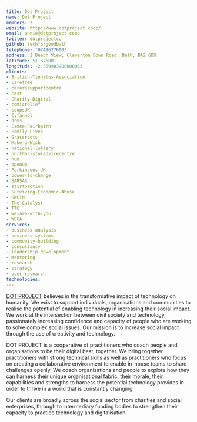 ```yaml
---
title: Dot Project
name: Dot Project
members: 2
website: http://www.dotproject.coop/
email: annie@dotproject.coop
twitter: dotprojectco
github: techforgoodbath
telephone: '07496276003'
address: 2 Beech View, Claverton Down Road, Bath, BA2 6DX
latitude: 51.375801
longitude: -2.359903900000063
clients: 
- British-Tinnitus-Association
- Carefree
- carerssupportcentre
- cast
- Charity-Digital
- comicrelief
- coopsUK
- Cyfannol
- dcms
- Esmee-Fairbairn
- Family-Lives
- Grassroots
- Make-a-Wish
- national-lottery
- northbristoladvicecentre
- num
- openup
- Parkinsons-UK
- power-to-change
- SARSAS
- stirtoaction
- Surviving-Economic-Abuse
- SWCTN
- The-Catalyst
- TTC
- we-are-with-you
- WECA
services: 
- business-analysis
- business-systems
- community-building
- consultancy
- leadership-development
- mentoring
- research
- strategy
- user-research
technologies: 
---
```


[DOT PROJECT](http://www.dotproject.coop/) believes in the transformative impact of technology on humanity. We exist to support individuals, organisations and communities to realise the potential of enabling technology in increasing their social impact. We work at the intersection between civil society and technology, passionately increasing confidence and capacity of people who are working to solve complex social issues. Our mission is to increase social impact through the use of creativity and technology.

DOT PROJECT is a cooperative of practitioners who coach people and organisations to be their digital best, together.  We bring together practitioners with strong technical skills as well as practitioners who focus on creating a collaborative environment to enable in-house teams to share challenges openly. We coach organisations and people to explore how they can harness their unique organisational fabric, their morale, their capabilities and strengths to harness the potential technology provides in order to thrive in a world that is constantly changing.

Our clients are broadly across the social sector from charities and social enterprises, through to intermediary funding bodies to strengthen their capacity to practice technology and digitalisation.
